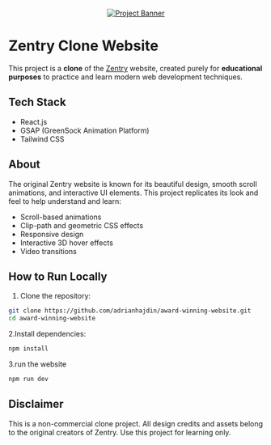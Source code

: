 <div align="center">
  <br />
  <a href="https://youtu.be/zA9r5zTllx4" target="_blank">
    <img src="https://github.com/user-attachments/assets/ab600f24-f4d9-4cef-8f1e-3fd9194afb30" alt="Project Banner">
  </a>
  <br />
</div>

# Zentry Clone Website

This project is a **clone** of the [Zentry](https://zentry.com/) website, created purely for **educational purposes** to practice and learn modern web development techniques.

## Tech Stack

- React.js  
- GSAP (GreenSock Animation Platform)  
- Tailwind CSS  

## About

The original Zentry website is known for its beautiful design, smooth scroll animations, and interactive UI elements. This project replicates its look and feel to help understand and learn:

- Scroll-based animations  
- Clip-path and geometric CSS effects  
- Responsive design  
- Interactive 3D hover effects  
- Video transitions  

## How to Run Locally

1. Clone the repository:
```bash
git clone https://github.com/adrianhajdin/award-winning-website.git
cd award-winning-website
```

2.Install dependencies:
```bash
npm install
```

3.run the website
```bash
npm run dev
```


## Disclaimer

This is a non-commercial clone project. All design credits and assets belong to the original creators of Zentry. Use this project for learning only.
